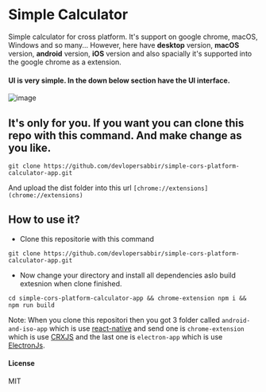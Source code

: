 # Simple Calculator

Simple calculator for cross platform. It's support on google chrome, macOS, Windows and so many...
However, here have **desktop** version, **macOS** version, **android** version, **iOS** version and also spacially it's supported into the google chrome as a extension.

#### UI is very simple. In the down below section have the UI interface.
![image](https://user-images.githubusercontent.com/82939905/235323131-8a17a0ec-e565-4348-ba22-a7a0f45b135a.png)

## It's only for you. If you want you can clone this repo with this command. And make change as you like.

```console
git clone https://github.com/devlopersabbir/simple-cors-platform-calculator-app.git
```
And upload the dist folder into this url `[chrome://extensions](chrome://extensions)`

## How to use it?
- Clone this repositorie with this command
```console
git clone https://github.com/devlopersabbir/simple-cors-platform-calculator-app.git
```
- Now change your directory and install all dependencies aslo build extesnion when clone finished.
```console
cd simple-cors-platform-calculator-app && chrome-extension npm i && npm run build
```
Note: When you clone this repositori then you got 3 folder called `android-and-iso-app` which is use [react-native](https://reactnative.dev/) and send one is `chrome-extension` which is use [CRXJS](https://crxjs.dev/vite-plugin/) and the last one is `electron-app` which is use [ElectronJs](https://www.electronjs.org/).
#### License
MIT
